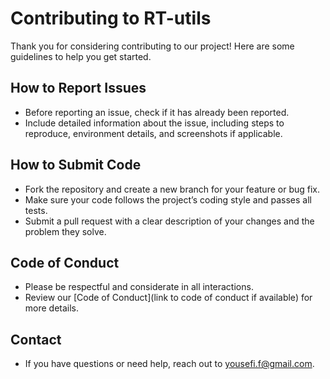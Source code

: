 # Contributing to RT-utils

Thank you for considering contributing to our project! Here are some guidelines to help you get started.

## How to Report Issues
- Before reporting an issue, check if it has already been reported.
- Include detailed information about the issue, including steps to reproduce, environment details, and screenshots if applicable.

## How to Submit Code
- Fork the repository and create a new branch for your feature or bug fix.
- Make sure your code follows the project’s coding style and passes all tests.
- Submit a pull request with a clear description of your changes and the problem they solve.

## Code of Conduct
- Please be respectful and considerate in all interactions.
- Review our [Code of Conduct](link to code of conduct if available) for more details.

## Contact
- If you have questions or need help, reach out to yousefi.f@gmail.com.

